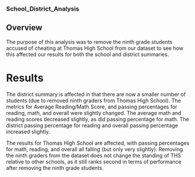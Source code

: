 ### School_District_Analysis
## Overview
The purpose of this analysis was to remove the ninth grade students accused of cheating at Thomas High School from our dataset to see how this affected our results for both the school and district summaries. 

# Results
The district summary is affected in that there are now a smaller number of students (due to removed ninth graders from Thomas High School). The metrics for Average Reading/Math Score, and passing percentages for reading, math, and overall were slightly changed. The average math and reading scores decreased slightly, as did passing percentage for math. The district passing percentage for reading and overall passing percentage increased slightly. 


The results for Thomas High School are affected, with passing percentages for math, reading, and overall all falling (but only very slightly). Removing the ninth graders from the dataset does not change the standing of THS relative to other schools, as it still ranks second in terms of performance after removing the ninth grade students. 


